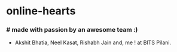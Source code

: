 # online-hearts


### # made with passion by an awesome team :)
- Akshit Bhatia, Neel Kasat, Rishabh Jain and, me ! at BITS Pilani.